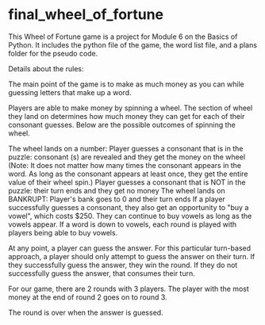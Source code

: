 # final_wheel_of_fortune
This Wheel of Fortune game is a project for Module 6 on the Basics of Python.
It includes the python file of the game, the word list file, and a plans folder for the pseudo code.

Details about the rules:

The main point of the game is to make as much money as you can while guessing letters that make up a word.

Players are able to make money by spinning a wheel. The section of wheel they land on determines how much money they can get for each of their consonant guesses. Below are the possible outcomes of spinning the wheel.

The wheel lands on a number:
Player guesses a consonant that is in the puzzle: consonant (s) are revealed and they get the money on the wheel (Note: It does not matter how many times the consonant appears in the word. As long as the consonant appears at least once, they get the entire value of their wheel spin.)
Player guesses a consonant that is NOT in the puzzle: their turn ends and they get no money
The wheel lands on BANKRUPT:
Player's bank goes to 0 and their turn ends
If a player successfully guesses a consonant, they also get an opportunity to "buy a vowel", which costs $250. They can continue to buy vowels as long as the vowels appear. If a word is down to vowels, each round is played with players being able to buy vowels.

At any point, a player can guess the answer. For this particular turn-based approach, a player should only attempt to guess the answer on their turn. If they successfully guess the answer, they win the round. If they do not successfully guess the answer, that consumes their turn.

For our game, there are 2 rounds with 3 players. The player with the most money at the end of round 2 goes on to round 3.

The round is over when the answer is guessed.
